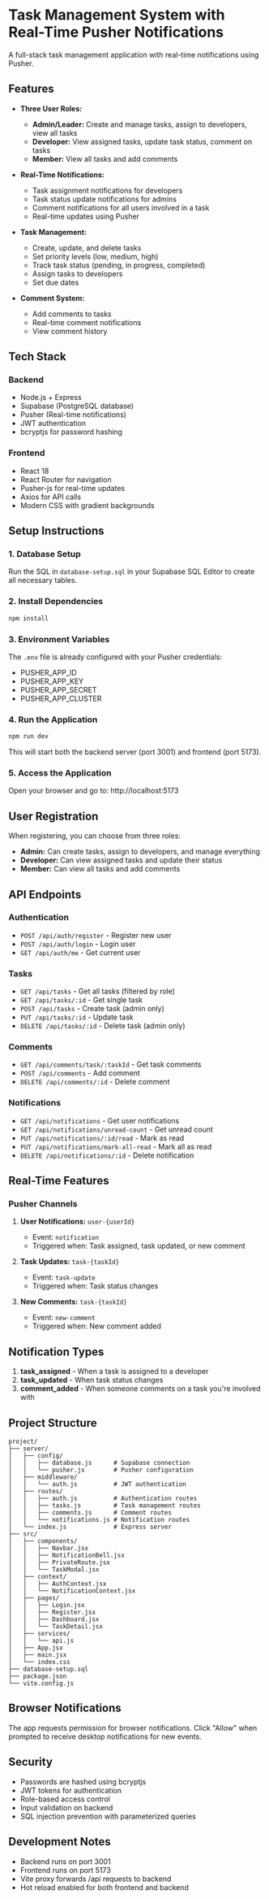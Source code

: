 # Task Management System with Real-Time Pusher Notifications

A full-stack task management application with real-time notifications using Pusher.

## Features

- **Three User Roles:**
  - **Admin/Leader:** Create and manage tasks, assign to developers, view all tasks
  - **Developer:** View assigned tasks, update task status, comment on tasks
  - **Member:** View all tasks and add comments

- **Real-Time Notifications:**
  - Task assignment notifications for developers
  - Task status update notifications for admins
  - Comment notifications for all users involved in a task
  - Real-time updates using Pusher

- **Task Management:**
  - Create, update, and delete tasks
  - Set priority levels (low, medium, high)
  - Track task status (pending, in progress, completed)
  - Assign tasks to developers
  - Set due dates

- **Comment System:**
  - Add comments to tasks
  - Real-time comment notifications
  - View comment history

## Tech Stack

### Backend
- Node.js + Express
- Supabase (PostgreSQL database)
- Pusher (Real-time notifications)
- JWT authentication
- bcryptjs for password hashing

### Frontend
- React 18
- React Router for navigation
- Pusher-js for real-time updates
- Axios for API calls
- Modern CSS with gradient backgrounds

## Setup Instructions

### 1. Database Setup

Run the SQL in `database-setup.sql` in your Supabase SQL Editor to create all necessary tables.

### 2. Install Dependencies

```bash
npm install
```

### 3. Environment Variables

The `.env` file is already configured with your Pusher credentials:
- PUSHER_APP_ID
- PUSHER_APP_KEY
- PUSHER_APP_SECRET
- PUSHER_APP_CLUSTER

### 4. Run the Application

```bash
npm run dev
```

This will start both the backend server (port 3001) and frontend (port 5173).

### 5. Access the Application

Open your browser and go to: http://localhost:5173

## User Registration

When registering, you can choose from three roles:
- **Admin:** Can create tasks, assign to developers, and manage everything
- **Developer:** Can view assigned tasks and update their status
- **Member:** Can view all tasks and add comments

## API Endpoints

### Authentication
- `POST /api/auth/register` - Register new user
- `POST /api/auth/login` - Login user
- `GET /api/auth/me` - Get current user

### Tasks
- `GET /api/tasks` - Get all tasks (filtered by role)
- `GET /api/tasks/:id` - Get single task
- `POST /api/tasks` - Create task (admin only)
- `PUT /api/tasks/:id` - Update task
- `DELETE /api/tasks/:id` - Delete task (admin only)

### Comments
- `GET /api/comments/task/:taskId` - Get task comments
- `POST /api/comments` - Add comment
- `DELETE /api/comments/:id` - Delete comment

### Notifications
- `GET /api/notifications` - Get user notifications
- `GET /api/notifications/unread-count` - Get unread count
- `PUT /api/notifications/:id/read` - Mark as read
- `PUT /api/notifications/mark-all-read` - Mark all as read
- `DELETE /api/notifications/:id` - Delete notification

## Real-Time Features

### Pusher Channels

1. **User Notifications:** `user-{userId}`
   - Event: `notification`
   - Triggered when: Task assigned, task updated, or new comment

2. **Task Updates:** `task-{taskId}`
   - Event: `task-update`
   - Triggered when: Task status changes

3. **New Comments:** `task-{taskId}`
   - Event: `new-comment`
   - Triggered when: New comment added

## Notification Types

1. **task_assigned** - When a task is assigned to a developer
2. **task_updated** - When task status changes
3. **comment_added** - When someone comments on a task you're involved with

## Project Structure

```
project/
├── server/
│   ├── config/
│   │   ├── database.js      # Supabase connection
│   │   └── pusher.js        # Pusher configuration
│   ├── middleware/
│   │   └── auth.js          # JWT authentication
│   ├── routes/
│   │   ├── auth.js          # Authentication routes
│   │   ├── tasks.js         # Task management routes
│   │   ├── comments.js      # Comment routes
│   │   └── notifications.js # Notification routes
│   └── index.js             # Express server
├── src/
│   ├── components/
│   │   ├── Navbar.jsx
│   │   ├── NotificationBell.jsx
│   │   ├── PrivateRoute.jsx
│   │   └── TaskModal.jsx
│   ├── context/
│   │   ├── AuthContext.jsx
│   │   └── NotificationContext.jsx
│   ├── pages/
│   │   ├── Login.jsx
│   │   ├── Register.jsx
│   │   ├── Dashboard.jsx
│   │   └── TaskDetail.jsx
│   ├── services/
│   │   └── api.js
│   ├── App.jsx
│   ├── main.jsx
│   └── index.css
├── database-setup.sql
├── package.json
└── vite.config.js
```

## Browser Notifications

The app requests permission for browser notifications. Click "Allow" when prompted to receive desktop notifications for new events.

## Security

- Passwords are hashed using bcryptjs
- JWT tokens for authentication
- Role-based access control
- Input validation on backend
- SQL injection prevention with parameterized queries

## Development Notes

- Backend runs on port 3001
- Frontend runs on port 5173
- Vite proxy forwards /api requests to backend
- Hot reload enabled for both frontend and backend

